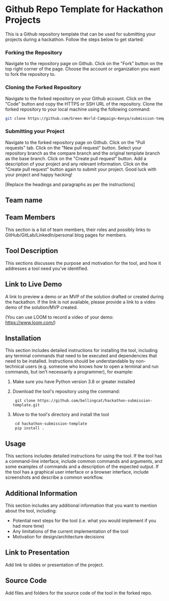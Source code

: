 # Github Repo Template for Hackathon Projects

This is a Github repository template that can be used for submitting your projects during a hackathon. Follow the steps below to get started:

### Forking the Repository
Navigate to the repository page on Github.
Click on the "Fork" button on the top right corner of the page.
Choose the account or organization you want to fork the repository to.

### Cloning the Forked Repository
Navigate to the forked repository on your Github account.
Click on the "Code" button and copy the HTTPS or SSH URL of the repository.
Clone the forked repository to your local machine using the following command:

```bash
git clone https://github.com/Green-World-Campaign-Kenya/submission-template.git
```

### Submitting your Project
Navigate to the forked repository page on Github.
Click on the "Pull requests" tab.
Click on the "New pull request" button.
Select your repository branch as the compare branch and the original template branch as the base branch.
Click on the "Create pull request" button.
Add a description of your project and any relevant information.
Click on the "Create pull request" button again to submit your project.
Good luck with your project and happy hacking!

[Replace the headings and paragraphs as per the instructions]
## Team name

## Team Members
This section is a list of team members, their roles and possibly links to GitHub/GitLab/LinkedIn/personal blog pages for members.

## Tool Description
This sections discusses the purpose and motivation for the tool, and how it addresses a tool need you've identified.

## Link to Live Demo
A link to preview a demo or an MVP of the solution drafted or created during the hackathon. If the link is not available, please provide a link to a video demo of the solution/MVP created.

(You can use LOOM to record a video of your demo: https://www.loom.com/)

## Installation
This section includes detailed instructions for installing the tool, including any terminal commands that need to be executed and dependencies that need to be installed. Instructions should be understandable by non-technical users (e.g. someone who knows how to open a terminal and run commands, but isn't necessarily a programmer), for example:

1. Make sure you have Python version 3.8 or greater installed

2. Download the tool's repository using the command:

        git clone https://github.com/bellingcat/hackathon-submission-template.git

3. Move to the tool's directory and install the tool

        cd hackathon-submission-template
        pip install .

## Usage
This sections includes detailed instructions for using the tool. If the tool has a command-line interface, include common commands and arguments, and some examples of commands and a description of the expected output. If the tool has a graphical user interface or a browser interface, include screenshots and describe a common workflow.

## Additional Information
This section includes any additional information that you want to mention about the tool, including:
- Potential next steps for the tool (i.e. what you would implement if you had more time)
- Any limitations of the current implementation of the tool
- Motivation for design/architecture decisions

## Link to Presentation
Add link to slides or presentation of the project.

## Source Code
Add files and folders for the source code of the tool in the forked repo.
